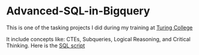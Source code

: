 # Advanced-SQL-in-Bigquery

This is one of the tasking projects I did during my training at [Turing College](https://www.googleadservices.com/pagead/aclk?sa=L&ai=DChcSEwjCiOD22JCIAxWVllAGHWpnLsEYABAAGgJkZw&co=1&ase=2&gclid=Cj0KCQjwrKu2BhDkARIsAD7GBotSHFAQ4ycCQsgFWc_BLqffpJE7djg7oxJRvH9Lk-d737VxQ7xKzvsaApw7EALw_wcB&ohost=www.google.com&cid=CAESVeD26E7GlHarmFCyqmd4isFRidbRZhPORDsHLJJw8MbN4dkZP-1awOj1Hie36TIuzJxXctWHO5Snfpg-P5O8hpyEkVwgdFH_w0SMxSGGvy4VaRcVaFc&sig=AOD64_3beaXtrGfc2vnnLPuslcnOUHLd-Q&q&nis=4&adurl&ved=2ahUKEwjuytn22JCIAxVSQkEAHTvyJfgQ0Qx6BAgKEAE)

It include concepts like: CTEs, Subqueries, Logical Reasoning, and Critical Thinking.
Here is the [SQL script](AdvancedSql.sql)
